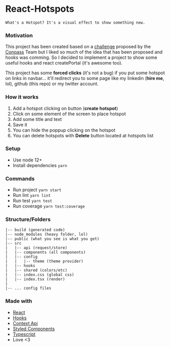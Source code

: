 # React-Hotspots

`What's a Hotspot? It's a visual effect to show something new.`

### Motivation

This project has been created based on a [challenge](https://github.com/Conpass/challenges/blob/master/Frontend-Challenge.md) proposed by the [Conpass](https://www.conpass.io/) Team but I liked so much of the idea that has been proposed and hooks was comming. So I decided to implement a project to show some useful hooks and react createPortal (it's awesome too).

This project has some **forced clicks** (it's not a bug) if you put some hotspot on links in navbar... it'll redirect you to some page like my linkedin (**hire me**, lol), github (this repo) or my twitter account.

### How it works

1. Add a hotspot clicking on button (**create hotspot**)
2. Click on some element of the screen to place hotspot
3. Add some title and text
4. Save it
5. You can hide the poppup clicking on the hotspot
6. You can delete hotspots with **Delete** button located at hotspots list

### Setup

- Use node 12+
- Install dependencies `yarn`

### Commands

- Run project `yarn start`
- Run lint `yarn lint`
- Run test `yarn test`
- Run coverage `yarn test:coverage`

### Structure/Folders

```
|-- build (generated code)
|-- node_modules (heavy folder, lol)
|-- public (what you see is what you get)
|-- src
|   |-- api (request/store)
|   |-- components (all components)
|   |-- config
|   |   |-- theme (theme provider)
|   |-- hooks
|   |-- shared (colors/etc)
|   |-- index.css (global css)
|   |-- index.tsx (render)
|
|-- ... config files

```

### Made with

- [React](https://reactjs.org/)
- [Hooks](https://reactjs.org/docs/hooks-faq.html)
- [Context Api](https://reactjs.org/docs/context.html)
- [Styled Components](https://www.styled-components.com/)
- [Typescript](https://www.typescriptlang.org/)
- Love <3
